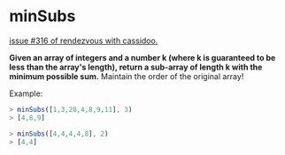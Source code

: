 # minSubs

[issue #316 of rendezvous with cassidoo.](https://buttondown.email/cassidoo/archive/your-self-worth-is-determined-by-you-beyonce/)

**Given an array of integers and a number k
(where k is guaranteed to be less than the array's length),
return a sub-array of length k with the minimum possible sum.**
Maintain the order of the original array!

Example:

```ts
> minSubs([1,3,20,4,8,9,11], 3)
> [4,8,9]

> minSubs([4,4,4,4,8], 2)
> [4,4]
```
